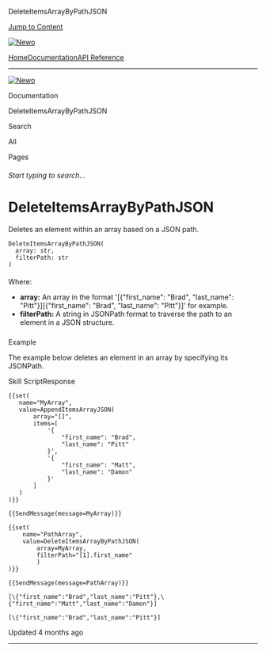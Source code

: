 DeleteItemsArrayByPathJSON

[Jump to Content](#content)

[![Newo](https://files.readme.io/895bdeef8322f081f6d0f4507a17e414930dfddfddf1de452f458dc00698ca84-small-svgviewer-png-output_9.png)](/)

[Home](/)[Documentation](/docs)[API Reference](/reference)

* * *

[![Newo](https://files.readme.io/895bdeef8322f081f6d0f4507a17e414930dfddfddf1de452f458dc00698ca84-small-svgviewer-png-output_9.png)](/)

Documentation

DeleteItemsArrayByPathJSON

Search

All

Pages

###### Start typing to search…

# DeleteItemsArrayByPathJSON

Deletes an element within an array based on a JSON path.

```
DeleteItemsArrayByPathJSON(
  array: str, 
  filterPath: str
)
```

#### 

Where:

[](#where)

*   **array:** An array in the format '\[{"first\_name": "Brad", "last\_name": "Pitt"}\]\[{"first\_name": "Brad", "last\_name": "Pitt"}\]' for example.
*   **filterPath:** A string in JSONPath format to traverse the path to an element in a JSON structure.

### 

Example

[](#example)

The example below deletes an element in an array by specifying its JSONPath.

Skill ScriptResponse

```
{{set(
   name="MyArray",
   value=AppendItemsArrayJSON(
       array="[]",
       items=[
           '{
               "first_name": "Brad",
               "last_name": "Pitt"
           }',
           '{
               "first_name": "Matt",
               "last_name": "Damon"
           }'
       ]
   )
)}}

{{SendMessage(message=MyArray)}}

{{set(
    name="PathArray",
    value=DeleteItemsArrayByPathJSON(
        array=MyArray, 
        filterPath="[1].first_name"
        )
)}}

{{SendMessage(message=PathArray)}}
```

```
[\{"first_name":"Brad","last_name":"Pitt"},\{"first_name":"Matt","last_name":"Damon"}]

[\{"first_name":"Brad","last_name":"Pitt"}]
```

  

Updated 4 months ago

* * *
